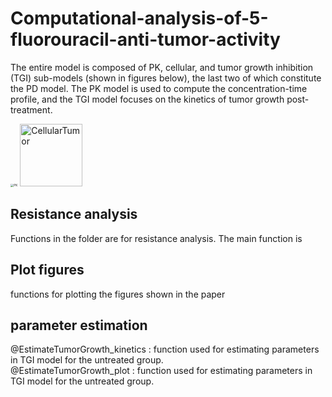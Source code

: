 # Computational-analysis-of-5-fluorouracil-anti-tumor-activity
The entire model is composed of PK, cellular, and tumor growth inhibition (TGI) sub-models (shown in figures below), the last two of which constitute the PD model. The PK model is used to compute the concentration-time profile, and the TGI model focuses on the kinetics of tumor growth post-treatment.

<img src="https://tva1.sinaimg.cn/large/008i3skNgy1gyw1z94b3uj30gl05fgln.jpg" alt="PK" style="zoom:33%;" />
<img src="https://tva1.sinaimg.cn/large/008i3skNgy1gyw1z8ealyj30zo0u0acg.jpg" alt="CellularTumor" width= 100 />


## Resistance analysis
Functions in the folder are for resistance analysis. The main function is 
## Plot figures
functions for plotting the figures shown in the paper
## parameter estimation
@EstimateTumorGrowth_kinetics :  function used for estimating parameters in TGI model for the untreated group.    
@EstimateTumorGrowth_plot :  function used for estimating parameters in TGI model for the untreated group.  

